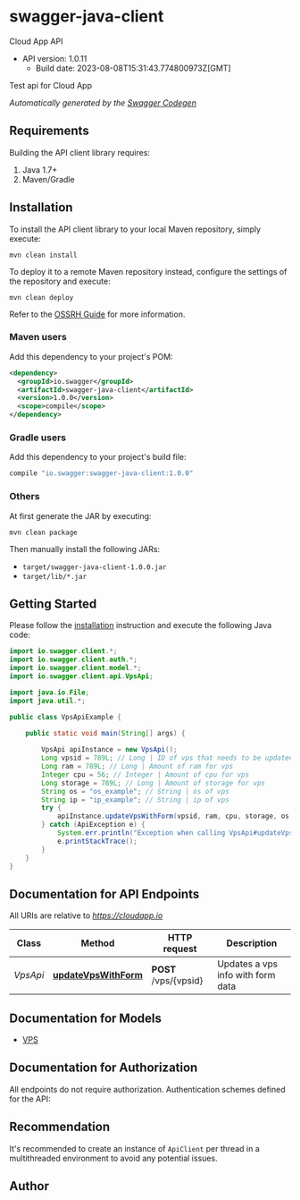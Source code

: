 # swagger-java-client

Cloud App API
- API version: 1.0.11
  - Build date: 2023-08-08T15:31:43.774800973Z[GMT]

Test api for Cloud App


*Automatically generated by the [Swagger Codegen](https://github.com/swagger-api/swagger-codegen)*


## Requirements

Building the API client library requires:
1. Java 1.7+
2. Maven/Gradle

## Installation

To install the API client library to your local Maven repository, simply execute:

```shell
mvn clean install
```

To deploy it to a remote Maven repository instead, configure the settings of the repository and execute:

```shell
mvn clean deploy
```

Refer to the [OSSRH Guide](http://central.sonatype.org/pages/ossrh-guide.html) for more information.

### Maven users

Add this dependency to your project's POM:

```xml
<dependency>
  <groupId>io.swagger</groupId>
  <artifactId>swagger-java-client</artifactId>
  <version>1.0.0</version>
  <scope>compile</scope>
</dependency>
```

### Gradle users

Add this dependency to your project's build file:

```groovy
compile "io.swagger:swagger-java-client:1.0.0"
```

### Others

At first generate the JAR by executing:

```shell
mvn clean package
```

Then manually install the following JARs:

* `target/swagger-java-client-1.0.0.jar`
* `target/lib/*.jar`

## Getting Started

Please follow the [installation](#installation) instruction and execute the following Java code:

```java
import io.swagger.client.*;
import io.swagger.client.auth.*;
import io.swagger.client.model.*;
import io.swagger.client.api.VpsApi;

import java.io.File;
import java.util.*;

public class VpsApiExample {

    public static void main(String[] args) {
        
        VpsApi apiInstance = new VpsApi();
        Long vpsid = 789L; // Long | ID of vps that needs to be updated
        Long ram = 789L; // Long | Amount of ram for vps
        Integer cpu = 56; // Integer | Amount of cpu for vps
        Long storage = 789L; // Long | Amount of storage for vps
        String os = "os_example"; // String | os of vps
        String ip = "ip_example"; // String | ip of vps
        try {
            apiInstance.updateVpsWithForm(vpsid, ram, cpu, storage, os, ip);
        } catch (ApiException e) {
            System.err.println("Exception when calling VpsApi#updateVpsWithForm");
            e.printStackTrace();
        }
    }
}
```

## Documentation for API Endpoints

All URIs are relative to *https://cloudapp.io*

Class | Method | HTTP request | Description
------------ | ------------- | ------------- | -------------
*VpsApi* | [**updateVpsWithForm**](docs/VpsApi.md#updateVpsWithForm) | **POST** /vps/{vpsid} | Updates a vps info with form data

## Documentation for Models

 - [VPS](docs/VPS.md)

## Documentation for Authorization

All endpoints do not require authorization.
Authentication schemes defined for the API:

## Recommendation

It's recommended to create an instance of `ApiClient` per thread in a multithreaded environment to avoid any potential issues.

## Author


